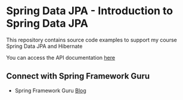 # Spring Data JPA - Introduction to Spring Data JPA

This repository contains source code examples to support my course Spring Data JPA and Hibernate

You can access the API documentation [here](https://sfg-beer-works.github.io/brewery-api/#tag/Beer-Service)

## Connect with Spring Framework Guru
* Spring Framework Guru [Blog](https://springframework.guru/)
